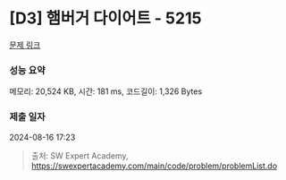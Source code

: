 # [D3] 햄버거 다이어트 - 5215 

[문제 링크](https://swexpertacademy.com/main/code/problem/problemDetail.do?contestProbId=AWT-lPB6dHUDFAVT) 

### 성능 요약

메모리: 20,524 KB, 시간: 181 ms, 코드길이: 1,326 Bytes

### 제출 일자

2024-08-16 17:23



> 출처: SW Expert Academy, https://swexpertacademy.com/main/code/problem/problemList.do